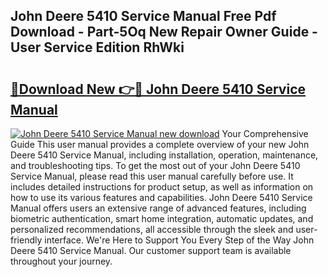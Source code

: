 ## John Deere 5410 Service Manual Free Pdf Download - Part-5Oq New Repair Owner Guide - User Service Edition RhWki

# <h2><a href="http://bc45281.oget.top/?id=John+Deere+5410+Service+Manual">🔗Download New 👉🔴 John Deere 5410 Service Manual</a></h2>

[![John Deere 5410 Service Manual new download](https://i.imgur.com/5g1atiW.png)](http://bc45281.oget.top/?id=John+Deere+5410+Service+Manual)
Your Comprehensive Guide This user manual provides a complete overview of your new John Deere 5410 Service Manual, including installation, operation, maintenance, and troubleshooting tips. To get the most out of your John Deere 5410 Service Manual, please read this user manual carefully before use. It includes detailed instructions for product setup, as well as information on how to use its various features and capabilities. John Deere 5410 Service Manual offers users an extensive range of advanced features, including biometric authentication, smart home integration, automatic updates, and personalized recommendations, all accessible through the sleek and user-friendly interface. We're Here to Support You Every Step of the Way John Deere 5410 Service Manual. Our customer support team is available throughout your journey.
